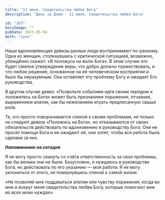 ```yaml
---
title: "11 июня. Свидетельства любви Бога"
description: "День за Днем - 11 июня. Свидетельства любви Бога"

id: "163"
heroImage: ""
pubDate: 2023-05-04
moth: "iyun"
---
```


Наши вдохновляющие девизы разные люди воспринимают по-разному. Одна из женщин,
столкнувшись с критической ситуацией, возможно, убеждённо скажет: «Я положусь
на волю Бога». В этом случае это будет смелое утверждение веры, что добро
должно торжествовать, и что любое решение, основанное на её человеческом
восприятии и было бы неразумным. Она оставляет эту проблему Богу и ожидает Его
руководства.

В другом случае девиз: «Позвольте событиям идти своим чередом и положитесь на
Бога» может быть признанием поражения, отчаяния, выражением апатии, как бы
нежеланием играть предписанную свыше роль.

Те, кто просто поворачивается спиной к своим проблемам, не только не следуют
девизу «Положись на Бога», но отказываются от своих обязательств действовать
по вдохновению и руководству Бога. Они не просят помощи Бога и не ожидают её,
они хотят, чтобы вся работа была сделана за них.

**Напоминание на сегодня**

Я не могу просто скинуть со счёта ответственность за свои проблемы, как бы
велики они не были. Безусловно, я нуждаюсь в руководстве Бога, но действовать
по его указанию — моя работа. Я не могу уклониться от этого, не повернувшись
спиной к самой жизни.

«Не позволяй мне поддаваться апатии или чувству поражения, когда во мне и
вокруг меня свидетельства любви Бога, которые помогают мне во всех моих
нуждах».
